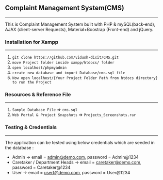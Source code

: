 ## Complaint Management System(CMS) 
-------------------------------------------

This is Complaint Management System built with PHP & mySQL(back-end), AJAX (client-server Requests), Material+Boostrap (Front-end) and jQuery.

### Installation for Xampp
----------------
01. `git clone https://github.com/vidush-dixit/CMS.git`
02. `move Project folder inside xampp/htdocs/ folder`
03. `open localhost/phpmyadmin`
04. `create new database and import Database/cms.sql file`
05. `Now open localhost/{Your Project Folder Path from htdocs directory} to run the Project`

### Resources & Reference File
------------------------------
01. `Sample Database File` => `cms.sql`
02. `Web Portal & Project Snapshots` => `Projects_Screenshots.rar`

### Testing & Credentials
-------------------------
The application can be tested using below credentials which are seeded in the database :

-   Admin 			 -> email = admin@demo.com, password = Admin@1234
-   Caretaker / Department Heads -> email = caretaker@demo.com, password = Caretaker@1234
-   User 			 -> email = usert@demo.com, password = User@1234
